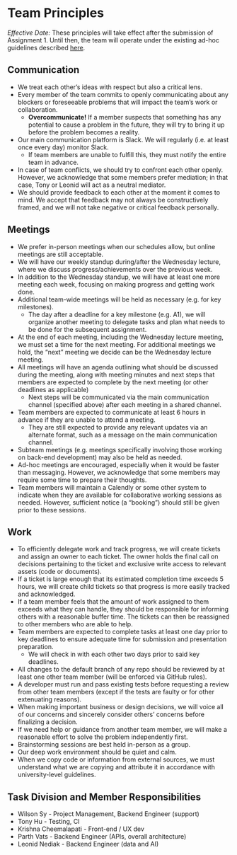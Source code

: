 # Team Principles

*Effective Date:* These principles will take effect after the submission of Assignment 1. Until then, the team will operate under the existing ad-hoc guidelines described [here](https://docs.google.com/document/d/1uAUhIbC1iHslmCeaTo5hZo7XY8BmFoIIOOKRFhju4Rk/edit?usp=sharing).

## Communication

- We treat each other’s ideas with respect but also a critical lens.
- Every member of the team commits to openly communicating about any blockers or foreseeable problems that will impact the team’s work or collaboration.
  - **Overcommunicate!** If a member suspects that something has any potential to cause a problem in the future, they will try to bring it up before the problem becomes a reality.
- Our main communication platform is Slack. We will regularly (i.e. at least once every day) monitor Slack.
  - If team members are unable to fulfill this, they must notify the entire team in advance.
- In case of team conflicts, we should try to confront each other openly. However, we acknowledge that some members prefer mediation; in that case, Tony or Leonid will act as a neutral mediator.
- We should provide feedback to each other at the moment it comes to mind. We accept that feedback may not always be constructively framed, and we will not take negative or critical feedback personally.

## Meetings

- We prefer in-person meetings when our schedules allow, but online meetings are still acceptable.
- We will have our weekly standup during/after the Wednesday lecture, where we discuss progress/achievements over the previous week.
- In addition to the Wednesday standup, we will have at least one more meeting each week, focusing on making progress and getting work done.
- Additional team-wide meetings will be held as necessary (e.g. for key milestones).
  - The day after a deadline for a key milestone (e.g. A1), we will organize another meeting to delegate tasks and plan what needs to be done for the subsequent assignment.
- At the end of each meeting, including the Wednesday lecture meeting, we must set a time for the next meeting. For additional meetings we hold, the “next” meeting we decide can be the Wednesday lecture meeting.
- All meetings will have an agenda outlining what should be discussed during the meeting, along with meeting minutes and next steps that members are expected to complete by the next meeting (or other deadlines as applicable)
  - Next steps will be communicated via the main communication channel (specified above) after each meeting in a shared channel.
- Team members are expected to communicate at least 6 hours in advance if they are unable to attend a meeting.
  - They are still expected to provide any relevant updates via an alternate format, such as a message on the main communication channel.
- Subteam meetings (e.g. meetings specifically involving those working on back-end development) may also be held as needed.
- Ad-hoc meetings are encouraged, especially when it would be faster than messaging. However, we acknowledge that some members may require some time to prepare their thoughts.
- Team members will maintain a Calendly or some other system to indicate when they are available for collaborative working sessions as needed. However, sufficient notice (a “booking”) should still be given prior to these sessions.

## Work

- To efficiently delegate work and track progress, we will create tickets and assign an owner to each ticket. The owner holds the final call on decisions pertaining to the ticket and exclusive write access to relevant assets (code or documents).
- If a ticket is large enough that its estimated completion time exceeds 5 hours, we will create child tickets so that progress is more easily tracked and acknowledged.
- If a team member feels that the amount of work assigned to them exceeds what they can handle, they should be responsible for informing others with a reasonable buffer time. The tickets can then be reassigned to other members who are able to help.
- Team members are expected to complete tasks at least one day prior to key deadlines to ensure adequate time for submission and presentation preparation.
  - We will check in with each other two days prior to said key deadlines.
- All changes to the default branch of any repo should be reviewed by at least one other team member (will be enforced via GitHub rules).
- A developer must run and pass existing tests before requesting a review from other team members (except if the tests are faulty or for other extenuating reasons).
- When making important business or design decisions, we will voice all of our concerns and sincerely consider others’ concerns before finalizing a decision.
- If we need help or guidance from another team member, we will make a reasonable effort to solve the problem independently first.
- Brainstorming sessions are best held in-person as a group.
- Our deep work environment should be quiet and calm.
- When we copy code or information from external sources, we must understand what we are copying and attribute it in accordance with university-level guidelines.

## Task Division and Member Responsibilities

- Wilson Sy - Project Management, Backend Engineer (support)
- Tony Hu - Testing, CI
- Krishna Cheemalapati - Front-end / UX dev
- Parth Vats - Backend Engineer (APIs, overall architecture)
- Leonid Nediak - Backend Engineer (data and AI)
